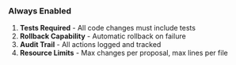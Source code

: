 ### Always Enabled

1. **Tests Required** - All code changes must include tests
2. **Rollback Capability** - Automatic rollback on failure
3. **Audit Trail** - All actions logged and tracked
4. **Resource Limits** - Max changes per proposal, max lines per file
